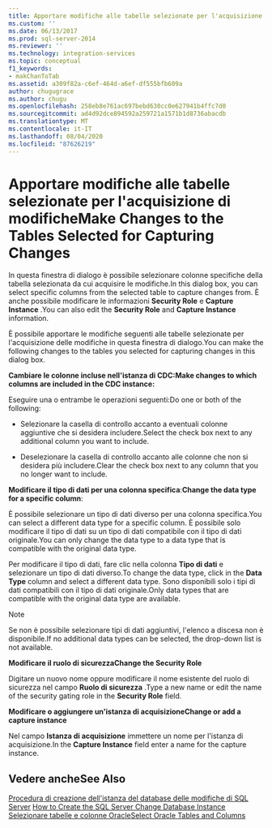 ```yaml
---
title: Apportare modifiche alle tabelle selezionate per l'acquisizione di modifiche | Microsoft Docs
ms.custom: ''
ms.date: 06/13/2017
ms.prod: sql-server-2014
ms.reviewer: ''
ms.technology: integration-services
ms.topic: conceptual
f1_keywords:
- makChanToTab
ms.assetid: a309f82a-c6ef-464d-a6ef-df555bfb609a
author: chugugrace
ms.author: chugu
ms.openlocfilehash: 258eb8e761ac697bebd630cc0e627941b4ffc7d0
ms.sourcegitcommit: ad4d92dce894592a259721a1571b1d8736abacdb
ms.translationtype: MT
ms.contentlocale: it-IT
ms.lasthandoff: 08/04/2020
ms.locfileid: "87626219"
---
```

# <a name="make-changes-to-the-tables-selected-for-capturing-changes"></a><span data-ttu-id="11102-102">Apportare modifiche alle tabelle selezionate per l'acquisizione di modifiche</span><span class="sxs-lookup"><span data-stu-id="11102-102">Make Changes to the Tables Selected for Capturing Changes</span></span>
  <span data-ttu-id="11102-103">In questa finestra di dialogo è possibile selezionare colonne specifiche della tabella selezionata da cui acquisire le modifiche.</span><span class="sxs-lookup"><span data-stu-id="11102-103">In this dialog box, you can select specific columns from the selected table to capture changes from.</span></span> <span data-ttu-id="11102-104">È anche possibile modificare le informazioni **Security Role** e **Capture Instance** .</span><span class="sxs-lookup"><span data-stu-id="11102-104">You can also edit the **Security Role** and **Capture Instance** information.</span></span>  
  
 <span data-ttu-id="11102-105">È possibile apportare le modifiche seguenti alle tabelle selezionate per l'acquisizione delle modifiche in questa finestra di dialogo.</span><span class="sxs-lookup"><span data-stu-id="11102-105">You can make the following changes to the tables you selected for capturing changes in this dialog box.</span></span>  
  
 <span data-ttu-id="11102-106">**Cambiare le colonne incluse nell'istanza di CDC:**</span><span class="sxs-lookup"><span data-stu-id="11102-106">**Make changes to which columns are included in the CDC instance:**</span></span>  
  
 <span data-ttu-id="11102-107">Eseguire una o entrambe le operazioni seguenti:</span><span class="sxs-lookup"><span data-stu-id="11102-107">Do one or both of the following:</span></span>  
  
-   <span data-ttu-id="11102-108">Selezionare la casella di controllo accanto a eventuali colonne aggiuntive che si desidera includere.</span><span class="sxs-lookup"><span data-stu-id="11102-108">Select the check box next to any additional column you want to include.</span></span>  
  
-   <span data-ttu-id="11102-109">Deselezionare la casella di controllo accanto alle colonne che non si desidera più includere.</span><span class="sxs-lookup"><span data-stu-id="11102-109">Clear the check box next to any column that you no longer want to include.</span></span>  
  
 <span data-ttu-id="11102-110">**Modificare il tipo di dati per una colonna specifica**:</span><span class="sxs-lookup"><span data-stu-id="11102-110">**Change the data type for a specific column**:</span></span>  
  
 <span data-ttu-id="11102-111">È possibile selezionare un tipo di dati diverso per una colonna specifica.</span><span class="sxs-lookup"><span data-stu-id="11102-111">You can select a different data type for a specific column.</span></span> <span data-ttu-id="11102-112">È possibile solo modificare il tipo di dati su un tipo di dati compatibile con il tipo di dati originale.</span><span class="sxs-lookup"><span data-stu-id="11102-112">You can only change the data type to a data type that is compatible with the original data type.</span></span>  
  
 <span data-ttu-id="11102-113">Per modificare il tipo di dati, fare clic nella colonna **Tipo di dati** e selezionare un tipo di dati diverso.</span><span class="sxs-lookup"><span data-stu-id="11102-113">To change the data type, click in the **Data Type** column and select a different data type.</span></span> <span data-ttu-id="11102-114">Sono disponibili solo i tipi di dati compatibili con il tipo di dati originale.</span><span class="sxs-lookup"><span data-stu-id="11102-114">Only data types that are compatible with the original data type are available.</span></span>  
  
> [!NOTE]  
>  <span data-ttu-id="11102-115">Se non è possibile selezionare tipi di dati aggiuntivi, l'elenco a discesa non è disponibile.</span><span class="sxs-lookup"><span data-stu-id="11102-115">If no additional data types can be selected, the drop-down list is not available.</span></span>  
  
 <span data-ttu-id="11102-116">**Modificare il ruolo di sicurezza**</span><span class="sxs-lookup"><span data-stu-id="11102-116">**Change the Security Role**</span></span>  
  
 <span data-ttu-id="11102-117">Digitare un nuovo nome oppure modificare il nome esistente del ruolo di sicurezza nel campo **Ruolo di sicurezza** .</span><span class="sxs-lookup"><span data-stu-id="11102-117">Type a new name or edit the name of the security gating role in the **Security Role** field.</span></span>  
  
 <span data-ttu-id="11102-118">**Modificare o aggiungere un'istanza di acquisizione**</span><span class="sxs-lookup"><span data-stu-id="11102-118">**Change or add a capture instance**</span></span>  
  
 <span data-ttu-id="11102-119">Nel campo **Istanza di acquisizione** immettere un nome per l'istanza di acquisizione.</span><span class="sxs-lookup"><span data-stu-id="11102-119">In the **Capture Instance** field enter a name for the capture instance.</span></span>  
  
## <a name="see-also"></a><span data-ttu-id="11102-120">Vedere anche</span><span class="sxs-lookup"><span data-stu-id="11102-120">See Also</span></span>  
 <span data-ttu-id="11102-121">[Procedura di creazione dell'istanza del database delle modifiche di SQL Server](how-to-create-the-sql-server-change-database-instance.md) </span><span class="sxs-lookup"><span data-stu-id="11102-121">[How to Create the SQL Server Change Database Instance](how-to-create-the-sql-server-change-database-instance.md) </span></span>  
 [<span data-ttu-id="11102-122">Selezionare tabelle e colonne Oracle</span><span class="sxs-lookup"><span data-stu-id="11102-122">Select Oracle Tables and Columns</span></span>](select-oracle-tables-and-columns.md)  
  
  
